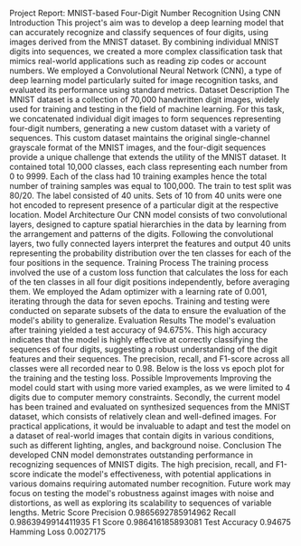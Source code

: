 Project Report: MNIST-based Four-Digit Number Recognition Using CNN
Introduction
This project's aim was to develop a deep learning model that can accurately recognize and classify sequences of four digits, using images derived from the MNIST dataset. By combining individual MNIST digits into sequences, we created a more complex classification task that mimics real-world applications such as reading zip codes or account numbers. We employed a Convolutional Neural Network (CNN), a type of deep learning model particularly suited for image recognition tasks, and evaluated its performance using standard metrics.
Dataset Description
The MNIST dataset is a collection of 70,000 handwritten digit images, widely used for training and testing in the field of machine learning. For this task, we concatenated individual digit images to form sequences representing four-digit numbers, generating a new custom dataset with a variety of sequences. This custom dataset maintains the original single-channel grayscale format of the MNIST images, and the four-digit sequences provide a unique challenge that extends the utility of the MNIST dataset. It contained total 10,000 classes, each class representing each number from 0 to 9999. Each of the class had 10 training examples hence the total number of training samples was equal to 100,000. The train to test split was 80/20. The label consisted of 40 units. Sets of 10 from 40 units were one hot encoded to represent presence of a particular digit at the respective location.
Model Architecture
Our CNN model consists of two convolutional layers, designed to capture spatial hierarchies in the data by learning from the arrangement and patterns of the digits. Following the convolutional layers, two fully connected layers interpret the features and output 40 units representing the probability distribution over the ten classes for each of the four positions in the sequence.
Training Process
The training process involved the use of a custom loss function that calculates the loss for each of the ten classes in all four digit positions independently, before averaging them. We employed the Adam optimizer with a learning rate of 0.001, iterating through the data for
seven epochs. Training and testing were conducted on separate subsets of the data to ensure the evaluation of the model's ability to generalize.
Evaluation Results
The model's evaluation after training yielded a test accuracy of 94.675%. This high accuracy indicates that the model is highly effective at correctly classifying the sequences of four digits, suggesting a robust understanding of the digit features and their sequences. The precision, recall, and F1-score across all classes were all recorded near to 0.98. Below is the loss vs epoch plot for the training and the testing loss.
Possible Improvements
Improving the model could start with using more varied examples, as we were limited to 4 digits due to computer memory constraints. Secondly, the current model has been trained and evaluated on synthesized sequences from the MNIST dataset, which consists of relatively clean and well-defined images. For practical applications, it would be invaluable to adapt and test the model on a dataset of real-world images that contain digits in various conditions, such as different lighting, angles, and background noise.
Conclusion
The developed CNN model demonstrates outstanding performance in recognizing sequences of MNIST digits. The high precision, recall, and F1-score indicate the model's effectiveness, with potential applications in various domains requiring automated number recognition. Future work may focus on testing the model's robustness against images with noise and distortions, as well as exploring its scalability to sequences of variable lengths.
Metric
Score
Precision
0.9865692785914962
Recall
0.9863949914411935
F1 Score
0.986416185893081
Test Accuracy
0.94675
Hamming Loss
0.0027175
